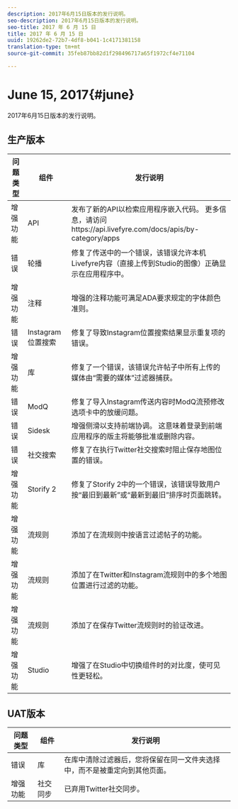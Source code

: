 ```yaml
---
description: 2017年6月15日版本的发行说明。
seo-description: 2017年6月15日版本的发行说明。
seo-title: 2017 年 6 月 15 日
title: 2017 年 6 月 15 日
uuid: 19262de2-72b7-4df8-b041-1c4171381158
translation-type: tm+mt
source-git-commit: 35feb87bb82d1f298496717a65f1972cf4e71104

---
```



# June 15, 2017{#june}

2017年6月15日版本的发行说明。

## 生产版本

| **问题类型** | **组件** | **发行说明** |
|---|---|---|
| 增强功能 | API | 发布了新的API以检索应用程序嵌入代码。 更多信息，请访问https://api.livefyre.com/docs/apis/by-category/apps |
| 错误 | 轮播 | 修复了传送中的一个错误，该错误允许本机Livefyre内容（直接上传到Studio的图像）正确显示在应用程序中。 |
| 增强功能 | 注释 | 增强的注释功能可满足ADA要求规定的字体颜色准则。 |
| 错误 | Instagram位置搜索 | 修复了导致Instagram位置搜索结果显示重复项的错误。 |
| 增强功能 | 库 | 修复了一个错误，该错误允许帖子中所有上传的媒体由“需要的媒体”过滤器捕获。 |
| 错误 | ModQ | 修复了导入Instagram传送内容时ModQ流预修改选项卡中的放缓问题。 |
| 错误 | Sidesk | 增强侧滑以支持前端协调。 这意味着登录到前端应用程序的版主将能够批准或删除内容。 |
| 错误 | 社交搜索 | 修复了在执行Twitter社交搜索时阻止保存地图位置的错误。 |
| 增强功能 | Storify 2 | 修复了Storify 2中的一个错误，该错误导致用户按“最旧到最新”或“最新到最旧”排序时页面跳转。 |
| 增强功能 | 流规则 | 添加了在流规则中按语言过滤帖子的功能。 |
| 增强功能 | 流规则 | 添加了在Twitter和Instagram流规则中的多个地图位置进行过滤的功能。 |
| 增强功能 | 流规则 | 添加了在保存Twitter流规则时的验证改进。 |
| 增强功能 | Studio | 增强了在Studio中切换组件时的对比度，使可见性更轻松。 |

## UAT版本

| **问题类型** | **组件** | **发行说明** |
|---|---|---|
| 错误 | 库 | 在库中清除过滤器后，您将保留在同一文件夹选择中，而不是被重定向到其他页面。 |
| 增强功能 | 社交同步 | 已弃用Twitter社交同步。 |

